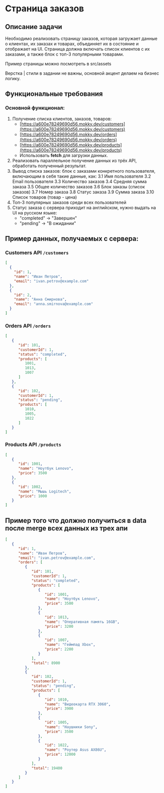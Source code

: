 # Страница заказов

## Описание задачи
Необходимо реализовать страницу заказов, которая загружает данные о клиентах, их заказах и товарах, объединяет
их в состояние и отображает на UI. Страница должна включать список клиентов с их заказами,
а также блок с топ-3 популярными товарами.

Пример страницы можно посмотреть в src/assets

Верстка | cтили в задании не важны, основной акцент делаем на бизнес логику.

## Функциональные требования

### Основной функционал:
1. Получение списка клиентов, заказов, товаров:
    - [https://a600e78249690d56.mokky.dev/customers](https://a600e78249690d56.mokky.dev/customers)
    - [https://a600e78249690d56.mokky.dev/orders](https://a600e78249690d56.mokky.dev/orders)
    - [https://a600e78249690d56.mokky.dev/products](https://a600e78249690d56.mokky.dev/products)
    - Использовать **fetch** для загрузки данных.
2. Реализовать параллельное получение данных из трёх API, обработать полученный результат.
3. Вывод списка заказов: блок с заказами конкретного пользователя, включающим в себя такие данные, как:
   3.1 Имя пользователя
   3.2 Email пользователя
   3.3 Количество заказов
   3.4 Средняя сумма заказа
   3.5 Общее количество заказов
   3.6 Блок заказы (список заказов)
   3.7 Номер заказа
   3.8 Статус заказа
   3.9 Сумма заказа
   3.10 Список товаров (товар - цена)
4. Топ-3 популярных заказов среди всех пользователей
5. Статус заказа с сервера приходит на английском, нужно выдать на UI на русском языке:
   - "completed" → "Завершен"
   - "pending" → "В ожидании"


## Пример данных, получаемых с сервера:

### Customers API `/customers`
```json
[
  {
    "id": 1,
    "name": "Иван Петров",
    "email": "ivan.petrov@example.com"
  },
  {
    "id": 2,
    "name": "Анна Смирнова",
    "email": "anna.smirnova@example.com"
  }
]
```

### Orders API `/orders`
```json
[
   {
      "id": 101,
      "customerId": 1,
      "status": "completed",
      "products": [
         1001,
         1013,
         1007
      ]
   },
   {
      "id": 102,
      "customerId": 1,
      "status": "pending",
      "products": [
         1010,
         1005,
         1022
      ]
   }
]
```

### Products API `/products`
```json
[
   {
      "id": 1001,
      "name": "Ноутбук Lenovo",
      "price": 3500
   },
   {
      "id": 1002,
      "name": "Мышь Logitech",
      "price": 1000
   }
]
```

## Пример того что должно получиться в data после merge всех данных из трех апи

```json
[
   {
      "id": 1,
      "name": "Иван Петров",
      "email": "ivan.petrov@example.com",
      "orders": [
         {
            "id": 101,
            "customerId": 1,
            "status": "completed",
            "products": [
               {
                  "id": 1001,
                  "name": "Ноутбук Lenovo",
                  "price": 3500
               },
               {
                  "id": 1013,
                  "name": "Оперативная память 16GB",
                  "price": 3200
               },
               {
                  "id": 1007,
                  "name": "Геймпад Xbox",
                  "price": 2200
               }
            ],
            "total": 8900
         },
         {
            "id": 102,
            "customerId": 1,
            "status": "pending",
            "products": [
               {
                  "id": 1010,
                  "name": "Видеокарта RTX 3060",
                  "price": 3900
               },
               {
                  "id": 1005,
                  "name": "Наушники Sony",
                  "price": 3500
               },
               {
                  "id": 1022,
                  "name": "Роутер Asus AX86U",
                  "price": 12000
               }
            ],
            "total": 19400
         }
      ]
   }
]
```